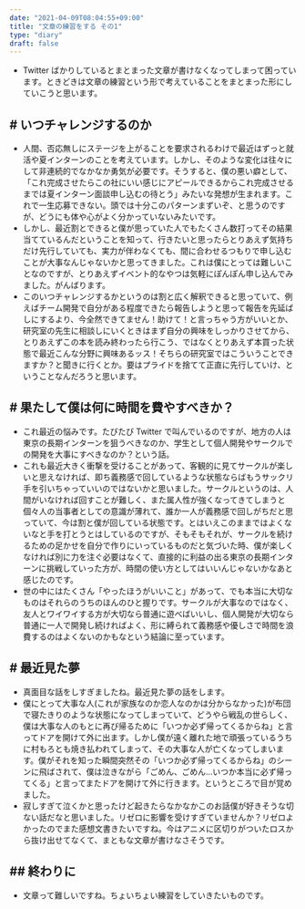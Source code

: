 ```yaml
---
date: "2021-04-09T08:04:55+09:00"
title: "文章の練習をする その1"
type: "diary"
draft: false
---
```


- Twitter ばかりしているとまとまった文章が書けなくなってしまって困っています。ときどきは文章の練習という形で考えていることをまとまった形にしていこうと思います。

## # いつチャレンジするのか

- 人間、否応無しにステージを上がることを要求されるわけで最近はずっと就活や夏インターンのことを考えています。しかし、そのような変化は往々にして非連続的でなかなか勇気が必要です。そうすると、僕の悪い癖として、「これ完成させたらこの社にいい感じにアピールできるからこれ完成させるまでは夏インターン面談申し込むの待とう」みたいな発想が生まれます。これで一生応募できない。頭では十分このパターンまずいぞ、と思うのですが、どうにも体や心がよく分かっていないみたいです。
- しかし、最近割とできると僕が思っていた人でもたくさん数打ってその結果当てているんだということを知って、行きたいと思ったらとりあえず気持ちだけ先行していても、実力が伴わなくても、間に合わせるつもりで申し込むことが大事なんじゃないかと思ってきました。これは僕にとっては難しいことなのですが、とりあえずイベント的なやつは気軽にぽんぽん申し込んでみました。がんばります。
- このいつチャレンジするかというのは割と広く解釈できると思っていて、例えばチーム開発で自分がある程度できたら報告しようと思って報告を先延ばしにするより、今全然できてません！助けて！と言っちゃう方がいいとか、研究室の先生に相談しにいくときはまず自分の興味をしっかりさせてから、とりあえずこの本を読み終わったら行こう、ではなくとりあえず本買った状態で最近こんな分野に興味あるッス！そちらの研究室ではこういうことできますか？と聞きに行くとか。要はプライドを捨てて正直に先行していけ、ということなんだろうと思います。

## # 果たして僕は何に時間を費やすべきか？

- これ最近の悩みです。たびたび Twitter で叫んでいるのですが、地方の人は東京の長期インターンを狙うべきなのか、学生として個人開発やサークルでの開発を大事にすべきなのか？という話。
- これも最近大きく衝撃を受けることがあって、客観的に見てサークルが楽しいと思えなければ、即ち義務感で回しているような状態ならばもうサックリ手を引いちゃっていいのではないかと思いました。サークルというのは、人間がいなければ回すことが難しく、また属人性が強くなってきてしまうと個々人の当事者としての意識が薄れて、誰か一人が義務感で回しがちだと思っていて、今は割と僕が回している状態です。とはいえこのままではよくないなと手を打とうとはしているのですが、そもそもそれが、サークルを続けるための足かせを自分で作りにいっているものだと気づいた時、僕が楽しくなければ別に力を注ぐ必要はなくて、直接的に利益の出る東京の長期インターンに挑戦していった方が、時間の使い方としてはいいんじゃないかなあと感じたのです。
- 世の中にはたくさん「やったほうがいいこと」があって、でも本当に大切なものはそれらのうちのほんのひと握りです。サークルが大事なのではなく、友人とワイワイする方が大切なら普通に遊べばいいし、個人開発が大切なら普通に一人で開発し続ければよく、形に縛られて義務感や優しさで時間を浪費するのはよくないのかもなという結論に至っています。

## # 最近見た夢

- 真面目な話をしすぎましたね。最近見た夢の話をします。
- 僕にとって大事な人(これが家族なのか恋人なのかは分からなかった)が布団で寝たきりのような状態になってしまっていて、どうやら戦乱の世らしく、僕は大事な人のもとに再び帰るために「いつか必ず帰ってくるからね」と言ってドアを開けて外に出ます。しかし僕が遠く離れた地で頑張っているうちに村もろとも焼き払われてしまって、その大事な人が亡くなってしまいます。僕がそれを知った瞬間突然その「いつか必ず帰ってくるからね」のシーンに飛ばされて、僕は泣きながら「ごめん、ごめん...いつか本当に必ず帰ってくる」と言ってまたドアを開けて外に行きます。というところで目が覚めました。
- 寂しすぎて泣くかと思ったけど起きたらなかなかこのお話僕が好きそうな切ない話だなと思いました。リゼロに影響を受けすぎていませんか？リゼロよかったのでまた感想文書きたいですね。今はアニメに区切りがついたロスから抜け出せてなくて、まともな文章が書けなさそうです。

## ## 終わりに

- 文章って難しいですね。ちょいちょい練習をしていきたいものです。
